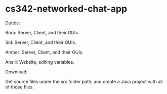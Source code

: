 cs342-networked-chat-app
========================


Duties:

Bora: Server, Client, and their GUIs.

Sid: Server, Client, and their GUIs.

Amber: Server, Client, and their GUIs.

Analil: Website, editing variables.

Download:

Get source files under the src folder path, and create a Java project with all of those files.
